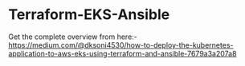 # Terraform-EKS-Ansible

Get the complete overview from here:- https://medium.com/@dksoni4530/how-to-deploy-the-kubernetes-application-to-aws-eks-using-terraform-and-ansible-7679a3a207a8
